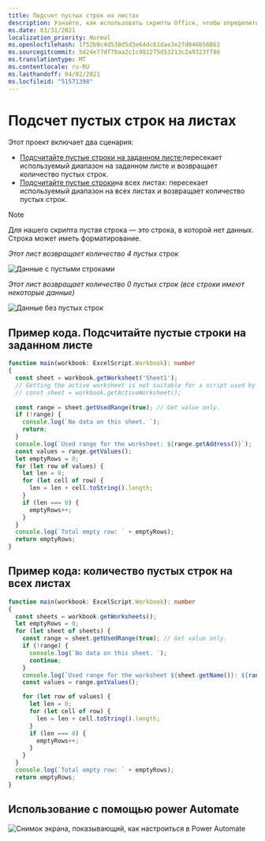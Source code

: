 ```yaml
---
title: Подсчет пустых строк на листах
description: Узнайте, как использовать скрипты Office, чтобы определить, есть ли пустые строки вместо данных в листах, а затем сообщить количество пустых строк, которые будут использоваться в потоке Power Automate.
ms.date: 03/31/2021
localization_priority: Normal
ms.openlocfilehash: 1f52b9c4d538d5d3e64dc61dae3e27d046b56862
ms.sourcegitcommit: 5d24e77df70aa2c1c982275d53213c2a9323ff86
ms.translationtype: MT
ms.contentlocale: ru-RU
ms.lasthandoff: 04/02/2021
ms.locfileid: "51571398"
---
```

# <a name="count-blank-rows-on-sheets"></a>Подсчет пустых строк на листах

Этот проект включает два сценария:

* [Подсчитайте пустые строки на заданном листе:](#sample-code-count-blank-rows-on-a-given-sheet)пересекает используемый диапазон на заданном листе и возвращает количество пустых строк.
* [Подсчитайте пустые строки](#sample-code-count-blank-rows-on-all-sheets)на всех листах: пересекает используемый диапазон на всех листах и возвращает количество пустых строк. 

> [!NOTE]
> Для нашего скрипта пустая строка — это строка, в которой нет данных. Строка может иметь форматирование.

_Этот лист возвращает количество 4 пустых строк_

![Данные с пустыми строками](../../images/blank-rows.png)

_Этот лист возвращает количество 0 пустых строк (все строки имеют некоторые данные)_

![Данные без пустых строк](../../images/no-blank-rows.png)

## <a name="sample-code-count-blank-rows-on-a-given-sheet"></a>Пример кода. Подсчитайте пустые строки на заданном листе

```TypeScript
function main(workbook: ExcelScript.Workbook): number
{
  const sheet = workbook.getWorksheet('Sheet1'); 
  // Getting the active worksheet is not suitable for a script used by Power Automate.
  // const sheet = workbook.getActiveWorksheet();
  
  const range = sheet.getUsedRange(true); // Get value only.
  if (!range) {
    console.log(`No data on this sheet. `);
    return;
  }
  console.log(`Used range for the worksheet: ${range.getAddress()}`);
  const values = range.getValues();
  let emptyRows = 0;
  for (let row of values) {
    let len = 0; 
    for (let cell of row) {
      len = len + cell.toString().length;
    }
    if (len === 0) { 
      emptyRows++;
    }
  }
  console.log(`Total empty row: ` + emptyRows);
  return emptyRows;
}
```

## <a name="sample-code-count-blank-rows-on-all-sheets"></a>Пример кода: количество пустых строк на всех листах

```TypeScript
function main(workbook: ExcelScript.Workbook): number
{
  const sheets = workbook.getWorksheets();
  let emptyRows = 0;
  for (let sheet of sheets) { 
    const range = sheet.getUsedRange(true); // Get value only.
    if (!range) {
      console.log(`No data on this sheet. `);
      continue;
    }
    console.log(`Used range for the worksheet ${sheet.getName()}: ${range.getAddress()}`);
    const values = range.getValues();

    for (let row of values) {
      let len = 0;
      for (let cell of row) {
        len = len + cell.toString().length;
      }
      if (len === 0) {
        emptyRows++;
      }
    }
  }
  console.log(`Total empty row: ` + emptyRows);
  return emptyRows;
}
```

## <a name="use-with-power-automate"></a>Использование с помощью power Automate

![Снимок экрана, показывающий, как настроиться в Power Automate](../../images/use-in-power-automate.png)
